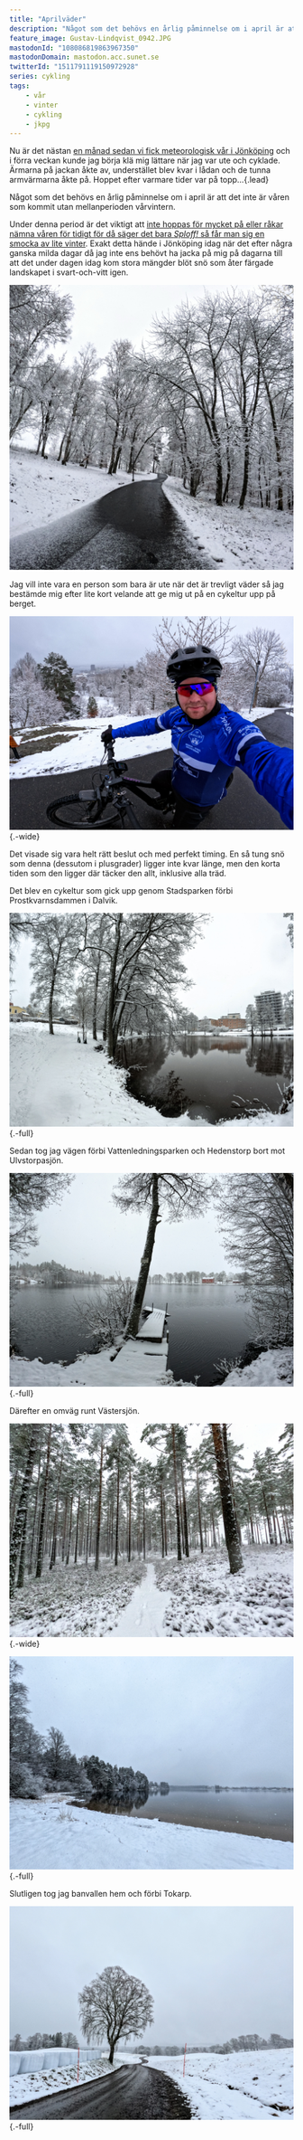 ```yaml
---
title: "Aprilväder"
description: "Något som det behövs en årlig påminnelse om i april är att det inte är våren som kommit utan mellanperioden vårvintern"
feature_image: Gustav-Lindqvist_0942.JPG
mastodonId: "108086819863967350"
mastodonDomain: mastodon.acc.sunet.se
twitterId: "1511791119150972928"
series: cykling
tags:
    - vår
    - vinter
    - cykling
    - jkpg
---
```


Nu är det nästan [en månad sedan vi fick meteorologisk vår i Jönköping] och i förra veckan kunde jag börja klä mig lättare när jag var ute och cyklade. Ärmarna på jackan åkte av, understället blev kvar i lådan och de tunna armvärmarna åkte på. Hoppet efter varmare tider var på topp…{.lead}

Något som det behövs en årlig påminnelse om i april är att det inte är våren som kommit utan mellanperioden vårvintern.

Under denna period är det viktigt att [inte hoppas för mycket på eller råkar nämna våren för tidigt för då säger det bara *Sploff!* så får man sig en smocka av lite vinter][Vårdemort av Ellen Ekman på Instagram]. Exakt detta hände i Jönköping idag när det efter några ganska milda dagar då jag inte ens behövt ha jacka på mig på dagarna till att det under dagen idag kom stora mängder blöt snö som åter färgade landskapet i svart-och-vitt igen.

![En snötäckt park med en asfalterad gångväg som delar bilden i två delar. I bakgrunden syns träd täckta av tung snö.](Gustav-Lindqvist_0947.JPG)

Jag vill inte vara en person som bara är ute när det är trevligt väder så jag bestämde mig efter lite kort velande att ge mig ut på en cykeltur upp på berget.

![Selfie på Gustav som sitter på en stigcykel i ett snöklätt landskap](Gustav-Lindqvist_0958.JPG){.-wide}

Det visade sig vara helt rätt beslut och med perfekt timing. En så tung snö som denna (dessutom i plusgrader) ligger inte kvar länge, men den korta tiden som den ligger där täcker den allt, inklusive alla träd.

Det blev en cykeltur som gick upp genom Stadsparken förbi Prostkvarnsdammen i Dalvik.

![Prostkvarnsdammen med snö omkring](Gustav-Lindqvist_0964.JPG){.-full}

Sedan tog jag vägen förbi Vattenledningsparken och Hedenstorp bort mot Ulvstorpasjön.

![En brygga som sticker ut i Ulvstorpasjön med ett ensamt träd. Allt är snötäckt.](Gustav-Lindqvist_0983.JPG){.-full}

Därefter en omväg runt Västersjön.

![En stig i en öppen skog täckt av ett tungt lager blöt snö.](Gustav-Lindqvist_0993.JPG){.-wide}

![Västersjön med snöklädd skog i bakgrunden och en snötäckt strand i förgrunden.](Gustav-Lindqvist_0994.JPG){.-full}

Slutligen tog jag banvallen hem och förbi Tokarp.

![Snötäckt åkermark med en svart grusväg som slingrar sig bort mot Tokarp.](Gustav-Lindqvist_1021.JPG){.-full}

[en månad sedan vi fick meteorologisk vår i Jönköping]: https://www.smhi.se/vader/observationer/ankomst-arstider/var/2022 "Ankomstkartor på SMHI"
[Vårdemort av Ellen Ekman på Instagram]: https://www.instagram.com/p/CbuPBpXMLpg/ "Vårdemort av Ellen Ekman på Instagram"
